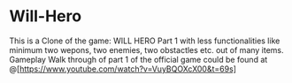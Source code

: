 # Will-Hero

This is a Clone of the game: WILL HERO Part 1 with less functionalities like minimum two wepons, two enemies, two obstactles etc. out of many items. Gameplay Walk through of part 1 of the official game could be found at @[https://www.youtube.com/watch?v=VuyBQOXcX00&t=69s]
